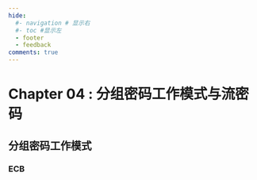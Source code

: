 ```yaml
---
hide:
  #- navigation # 显示右
  #- toc #显示左
  - footer
  - feedback
comments: true
--- 
```


# Chapter 04 : 分组密码工作模式与流密码

## 分组密码工作模式

### ECB

